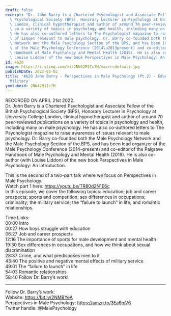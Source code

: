 ```yaml
---
draft: false
excerpt: "Dr. John Barry is a Chartered Psychologist and Associate Fellow of the British\
  \ Psychological Society (BPS), Honorary Lecturer in Psychology at University College\
  \ London, clinical hypnotherapist and author of around 70 peer-reviewed publications\
  \ on a variety of topics in psychology and health, including many on male psychology.\
  \ He has also co-authored letters to The Psychologist magazine to raise awareness\
  \ of issues relevant to male psychology. Dr. Barry co-founded both the Male Psychology\
  \ Network and the Male Psychology Section of the BPS, and has been lead organizer\
  \ of the Male Psychology Conference (2014\u2013present) and co-editor of the Palgrave\
  \ Handbook of Male Psychology and Mental Health (2019). He is also co-author (with\
  \ Louise Liddon) of the new book Perspectives in Male Psychology: An Introduction. "
id: e620
image: https://i.ytimg.com/vi/2NN42M1Ic7M/maxresdefault.jpg
publishDate: 2022-05-02
title: '#620 John Barry - Perspectives in Male Psychology (Pt.2) - Education, Criminality,
  Military'
youtubeid: 2NN42M1Ic7M
---
```

RECORDED ON APRIL 21st 2022.  
Dr. John Barry is a Chartered Psychologist and Associate Fellow of the British Psychological Society (BPS), Honorary Lecturer in Psychology at University College London, clinical hypnotherapist and author of around 70 peer-reviewed publications on a variety of topics in psychology and health, including many on male psychology. He has also co-authored letters to The Psychologist magazine to raise awareness of issues relevant to male psychology. Dr. Barry co-founded both the Male Psychology Network and the Male Psychology Section of the BPS, and has been lead organizer of the Male Psychology Conference (2014–present) and co-editor of the Palgrave Handbook of Male Psychology and Mental Health (2019). He is also co-author (with Louise Liddon) of the new book Perspectives in Male Psychology: An Introduction. 

This is the second of a two-part talk where we focus on Perspectives in Male Psychology.   
Watch part 1 here: https://youtu.be/TR80d2N1E6c  
In this episode, we cover the following topics: education; job and career prospects; sports and competition; sex differences in occupations; criminality; the military service; the “failure to launch” in life; and romantic relationships.

Time Links:  
00:00 Intro  
00:27  How boys struggle with education  
06:27  Job and career prospects  
12:16  The importance of sports for male development and mental health  
19:30  Sex differences in occupations, and how we think about sexual discrimination  
28:37  Crime, and what predisposes men to it  
43:40  The positive and negative mental effects of military service  
49:01  The “failure to launch” in life  
54:03  Romantic relationships  
58:40  Follow Dr. Barry’s work!

---

Follow Dr. Barry’s work:  
Website: https://bit.ly/2NMBYeA  
Perspectives in Male Psychology: https://amzn.to/3Ea6mV6  
Twitter handle: @MalePsychology
